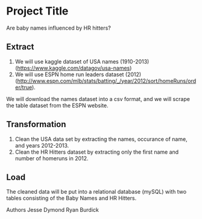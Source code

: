 # Project Title
Are baby names influenced by HR hitters?

## Extract
1. We will use kaggle dataset of USA names (1910-2013)(https://www.kaggle.com/datagov/usa-names)
2. We will use ESPN home run leaders dataset (2012) (http://www.espn.com/mlb/stats/batting/_/year/2012/sort/homeRuns/order/true).

We will download the names dataset into a csv format, and we will scrape the table dataset from the ESPN website.

## Transformation
1. Clean the USA data set by extracting the names, occurance of name, and years 2012-2013. 
2. Clean the HR Hitters dataset by extracting only the first name and number of homeruns in 2012.

## Load 
The cleaned data will be put into a relational database (mySQL) with two tables consisting of the Baby Names and HR Hitters.

Authors
Jesse Dymond
Ryan Burdick
